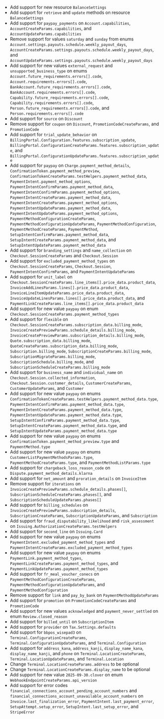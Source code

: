 * Add support for new resource `BalanceSettings`
* Add support for `retrieve` and `update` methods on resource `BalanceSettings`
* Add support for `paypay_payments` on `Account.capabilities`, `AccountCreateParams.capabilities`, and `AccountUpdateParams.capabilities`
* Remove support for values `saturday` and `sunday` from enums `Account.settings.payouts.schedule.weekly_payout_days`, `AccountCreateParams.settings.payouts.schedule.weekly_payout_days`, and `AccountUpdateParams.settings.payouts.schedule.weekly_payout_days`
* Add support for new values `external_request` and `unsupported_business_type` on enums `Account.future_requirements.errors[].code`, `Account.requirements.errors[].code`, `BankAccount.future_requirements.errors[].code`, `BankAccount.requirements.errors[].code`, `Capability.future_requirements.errors[].code`, `Capability.requirements.errors[].code`, `Person.future_requirements.errors[].code`, and `Person.requirements.errors[].code`
* Add support for `source` on `Discount`
* Remove support for `coupon` on `Discount`, `PromotionCodeCreateParams`, and `PromotionCode`
* Add support for `trial_update_behavior` on `BillingPortal.Configuration.features.subscription_update`, `BillingPortal.ConfigurationCreateParams.features.subscription_update`, and `BillingPortal.ConfigurationUpdateParams.features.subscription_update`
* Add support for `paypay` on `Charge.payment_method_details`, `ConfirmationToken.payment_method_preview`, `ConfirmationTokenCreateParams.testHelpers.payment_method_data`, `PaymentIntent.payment_method_options`, `PaymentIntentConfirmParams.payment_method_data`, `PaymentIntentConfirmParams.payment_method_options`, `PaymentIntentCreateParams.payment_method_data`, `PaymentIntentCreateParams.payment_method_options`, `PaymentIntentUpdateParams.payment_method_data`, `PaymentIntentUpdateParams.payment_method_options`, `PaymentMethodConfigurationCreateParams`, `PaymentMethodConfigurationUpdateParams`, `PaymentMethodConfiguration`, `PaymentMethodCreateParams`, `PaymentMethod`, `SetupIntentConfirmParams.payment_method_data`, `SetupIntentCreateParams.payment_method_data`, and `SetupIntentUpdateParams.payment_method_data`
* Add support for `branding_settings` and `name_collection` on `Checkout.SessionCreateParams` and `Checkout.Session`
* Add support for `excluded_payment_method_types` on `Checkout.SessionCreateParams`, `Checkout.Session`, `PaymentIntentConfirmParams`, and `PaymentIntentUpdateParams`
* Add support for `unit_label` on `Checkout.SessionCreateParams.line_items[].price_data.product_data`, `InvoiceAddLinesParams.lines[].price_data.product_data`, `InvoiceLineItemUpdateParams.price_data.product_data`, `InvoiceUpdateLinesParams.lines[].price_data.product_data`, and `PaymentLinkCreateParams.line_items[].price_data.product_data`
* Add support for new value `paypay` on enum `Checkout.SessionCreateParams.payment_method_types`
* Add support for `flexible` on `Checkout.SessionCreateParams.subscription_data.billing_mode`, `InvoiceCreatePreviewParams.schedule_details.billing_mode`, `InvoiceCreatePreviewParams.subscription_details.billing_mode`, `Quote.subscription_data.billing_mode`, `QuoteCreateParams.subscription_data.billing_mode`, `Subscription.billing_mode`, `SubscriptionCreateParams.billing_mode`, `SubscriptionMigrateParams.billing_mode`, `SubscriptionSchedule.billing_mode`, and `SubscriptionScheduleCreateParams.billing_mode`
* Add support for `business_name` and `individual_name` on `Checkout.Session.collected_information`, `Checkout.Session.customer_details`, `CustomerCreateParams`, `CustomerUpdateParams`, and `Customer`
* Add support for new value `paypay` on enums `ConfirmationTokenCreateParams.testHelpers.payment_method_data.type`, `PaymentIntentConfirmParams.payment_method_data.type`, `PaymentIntentCreateParams.payment_method_data.type`, `PaymentIntentUpdateParams.payment_method_data.type`, `SetupIntentConfirmParams.payment_method_data.type`, `SetupIntentCreateParams.payment_method_data.type`, and `SetupIntentUpdateParams.payment_method_data.type`
* Add support for new value `paypay` on enums `ConfirmationToken.payment_method_preview.type` and `PaymentMethod.type`
* Add support for new value `paypay` on enums `CustomerListPaymentMethodsParams.type`, `PaymentMethodCreateParams.type`, and `PaymentMethodListParams.type`
* Add support for `chargeback_loss_reason_code` on `Dispute.payment_method_details.klarna`
* Add support for `net_amount` and `proration_details` on `InvoiceItem`
* Remove support for `iterations` on `InvoiceCreatePreviewParams.schedule_details.phases[]`, `SubscriptionScheduleCreateParams.phases[]`, and `SubscriptionScheduleUpdateParams.phases[]`
* Add support for `billing_schedules` on `InvoiceCreatePreviewParams.subscription_details`, `SubscriptionCreateParams`, `SubscriptionUpdateParams`, and `Subscription`
* Add support for `fraud_disputability_likelihood` and `risk_assessment` on `Issuing.AuthorizationCreateParams.testHelpers`
* Add support for `second_line` on `Issuing.Card`
* Add support for new value `paypay` on enums `PaymentIntent.excluded_payment_method_types` and `PaymentIntentCreateParams.excluded_payment_method_types`
* Add support for new value `paypay` on enums `PaymentLink.payment_method_types`, `PaymentLinkCreateParams.payment_method_types`, and `PaymentLinkUpdateParams.payment_method_types`
* Add support for `fr_meal_voucher_conecs` on `PaymentMethodConfigurationCreateParams`, `PaymentMethodConfigurationUpdateParams`, and `PaymentMethodConfiguration`
* Remove support for `link` and `pay_by_bank` on `PaymentMethodUpdateParams`
* Add support for `promotion` on `PromotionCodeCreateParams` and `PromotionCode`
* Add support for new values `acknowledged` and `payment_never_settled` on enum `Review.closed_reason`
* Add support for `billed_until` on `SubscriptionItem`
* Add support for `provider` on `Tax.Settings.defaults`
* Add support for `bbpos_wisepad3` on `Terminal.ConfigurationCreateParams`, `Terminal.ConfigurationUpdateParams`, and `Terminal.Configuration`
* Add support for `address_kana`, `address_kanji`, `display_name_kana`, `display_name_kanji`, and `phone` on `Terminal.LocationCreateParams`, `Terminal.LocationUpdateParams`, and `Terminal.Location`
* Change `Terminal.LocationCreateParams.address` to be optional
* Change `Terminal.LocationCreateParams.display_name` to be optional
* Add support for new value `2025-09-30.clover` on enum `WebhookEndpointCreateParams.api_version`
* Add support for error codes `financial_connections_account_pending_account_numbers` and `financial_connections_account_unavailable_account_numbers` on `Invoice.last_finalization_error`, `PaymentIntent.last_payment_error`, `SetupAttempt.setup_error`, `SetupIntent.last_setup_error`, and `StripeError`